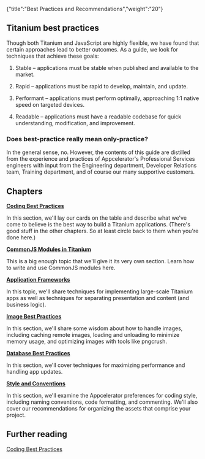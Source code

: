 {"title":"Best Practices and Recommendations","weight":"20"} 

## Titanium best practices

Though both Titanium and JavaScript are highly flexible, we have found that certain approaches lead to better outcomes. As a guide, we look for techniques that achieve these goals:

1.  Stable – applications must be stable when published and available to the market.
    
2.  Rapid – applications must be rapid to develop, maintain, and update.
    
3.  Performant – applications must perform optimally, approaching 1:1 native speed on targeted devices.
    
4.  Readable – applications must have a readable codebase for quick understanding, modification, and improvement.
    

### Does best-practice really mean only-practice?

In the general sense, no. However, the contents of this guide are distilled from the experience and practices of Appcelerator's Professional Services engineers with input from the Engineering department, Developer Relations team, Training department, and of course our many supportive customers.

## Chapters

**[Coding Best Practices](/docs/appc/Titanium_SDK/Titanium_SDK_Guide/Best_Practices_and_Recommendations/Coding_Best_Practices/)**

In this section, we'll lay our cards on the table and describe what we've come to believe is the best way to build a Titanium applications. (There's good stuff in the other chapters. So at least circle back to them when you're done here.)

**[CommonJS Modules in Titanium](/docs/appc/Titanium_SDK/Titanium_SDK_Guide/Best_Practices_and_Recommendations/CommonJS_Modules_in_Titanium/)**

This is a big enough topic that we'll give it its very own section. Learn how to write and use CommonJS modules here.

**[Application Frameworks](/docs/appc/Titanium_SDK/Titanium_SDK_Guide/Best_Practices_and_Recommendations/Application_Frameworks/)**

In this topic, we'll share techniques for implementing large-scale Titanium apps as well as techniques for separating presentation and content (and business logic).

**[Image Best Practices](/docs/appc/Titanium_SDK/Titanium_SDK_Guide/Best_Practices_and_Recommendations/Image_Best_Practices/)**

In this section, we'll share some wisdom about how to handle images, including caching remote images, loading and unloading to minimize memory usage, and optimizing images with tools like pngcrush.

**[Database Best Practices](/docs/appc/Titanium_SDK/Titanium_SDK_How-tos/Working_with_Local_Data_Sources/Working_with_a_SQLite_Database/#Bestpractices)**

In this section, we'll cover techniques for maximizing performance and handling app updates.

**[Style and Conventions](/docs/appc/Titanium_SDK/Titanium_SDK_Guide/Best_Practices_and_Recommendations/Style_and_Conventions/)**

In this section, we'll examine the Appcelerator preferences for coding style, including naming conventions, code formatting, and commenting. We'll also cover our recommendations for organizing the assets that comprise your project.

## Further reading

[Coding Best Practices](/docs/appc/Titanium_SDK/Titanium_SDK_Guide/Best_Practices_and_Recommendations/Coding_Best_Practices/)